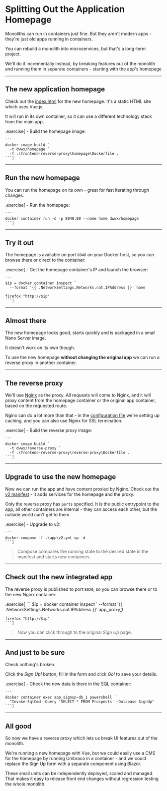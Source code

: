# Splitting Out the Application Homepage

Monoliths can run in containers just fine. But they aren't modern apps - they're just old apps running in containers.

You can rebuild a monolith into microservices, but that's a long-term project. 

We'll do it incrementally instead, by breaking features out of the monolith and running them in separate containers - starting with the app's homepage

---

## The new application homepage

Check out the [index.html]() for the new homepage. It's a static HTML site which uses Vue.js. 

It will run in its own container, so it can use a different technology stack from the main app.

.exercise[
    - Build the homepage image:

    ```
    docker image build `
      -t dwwx/homepage `
      -f .\frontend-reverse-proxy\homepage\Dockerfile .
    ```]

---

## Run the new homepage

You can run the homepage on its own - great for fast iterating through changes. 

.exercise[
    - Run the homepage:

    ```
    docker container run -d -p 8040:80 --name home dwwx/homepage
    ```]
---

## Try it out

The homepage is available on port `8040` on your Docker host, so you can browse there or direct to the container:

.exercise[
    - Get the homepage container's IP and launch the browser:

    ```
    $ip = docker container inspect `
      --format '{{ .NetworkSettings.Networks.nat.IPAddress }}' home

    firefox "http://$ip"
    ```]

---

## Almost there

The new homepage looks good, starts quickly and is packaged in a small Nano Server image.

It doesn't work on its own though.

To use the new homepage **without changing the original app** we can run a reverse proxy in another container.

---

## The reverse proxy

We'll use [Nginx]() as the proxy. All requests will come to Nginx, and it will proxy content from the homepage container or the original app container, based on the requested route.

Nginx can do a lot more than that - in the [configuration file]() we're setting up caching, and you can also use Nginx for SSL termination.

.exercise[
    - Build the reverse proxy image:

    ```
    docker image build `
      -t dwwx/reverse-proxy `
      -f .\frontend-reverse-proxy\reverse-proxy\Dockerfile .
    ```]

---

## Upgrade to use the new homepage

Now we can run the app and have content proxied by Nginx. Check out the [v2 manifest](./app/v2.yml) - it adds services for the homepage and the proxy. 

Only the reverse proxy has `ports` specified. It is the public entrypoint to the app, all other containers are internal - they can access each other, but the outside world can't get to them.

.exercise[
    - Upgrade to v2:

    ```
    docker-compose -f .\app\v2.yml up -d
    ```]

> Compose compares the running state to the desired state in the manifest and starts new containers. 

---

## Check out the new integrated app

The reverse proxy is published to port `8020`, so you can browse there or to the new Nginx container:

.exercise[
    ```
    $ip = docker container inspect `
      --format '{{ .NetworkSettings.Networks.nat.IPAddress }}' app_proxy_1

    firefox "http://$ip"
    ```]

> Now you can click through to the original _Sign Up_ page.

---

## And just to be sure

Check nothing's broken. 

Click the _Sign Up!_ button, fill in the form and click _Go!_ to save your details.

.exercise[
    - Check the new data is there in the SQL container:

    ```
    docker container exec app_signup-db_1 powershell `
      "Invoke-SqlCmd -Query 'SELECT * FROM Prospects' -Database SignUp"
    ```]

---

## All good

So now we have a reverse proxy which lets us break UI features out of the monolith. 

We're running a new homepage with Vue, but we could easily use a CMS for the homepage by running Umbraco in a container - and we could replace the Sign Up form with a separate component using Blazor.

These small units can be independently deployed, scaled and managed. That makes it easy to release front end changes without regression testing the whole monolith.